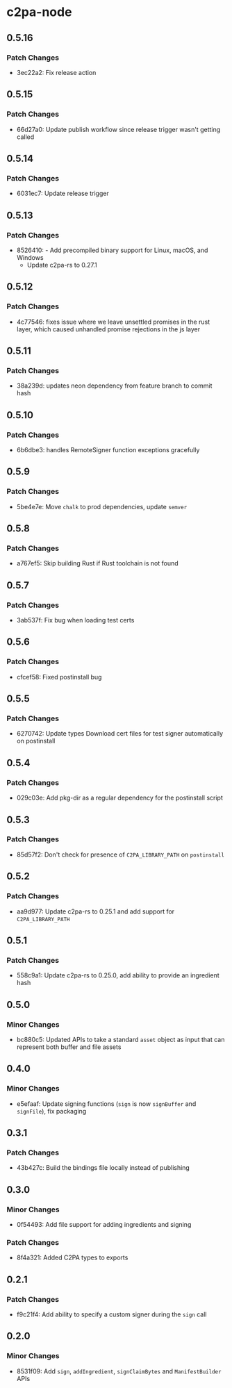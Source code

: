 # c2pa-node

## 0.5.16

### Patch Changes

- 3ec22a2: Fix release action

## 0.5.15

### Patch Changes

- 66d27a0: Update publish workflow since release trigger wasn't getting called

## 0.5.14

### Patch Changes

- 6031ec7: Update release trigger

## 0.5.13

### Patch Changes

- 8526410: - Add precompiled binary support for Linux, macOS, and Windows
  - Update c2pa-rs to 0.27.1

## 0.5.12

### Patch Changes

- 4c77546: fixes issue where we leave unsettled promises in the rust layer, which caused unhandled promise rejections in the js layer

## 0.5.11

### Patch Changes

- 38a239d: updates neon dependency from feature branch to commit hash

## 0.5.10

### Patch Changes

- 6b6dbe3: handles RemoteSigner function exceptions gracefully

## 0.5.9

### Patch Changes

- 5be4e7e: Move `chalk` to prod dependencies, update `semver`

## 0.5.8

### Patch Changes

- a767ef5: Skip building Rust if Rust toolchain is not found

## 0.5.7

### Patch Changes

- 3ab537f: Fix bug when loading test certs

## 0.5.6

### Patch Changes

- cfcef58: Fixed postinstall bug

## 0.5.5

### Patch Changes

- 6270742: Update types
  Download cert files for test signer automatically on postinstall

## 0.5.4

### Patch Changes

- 029c03e: Add pkg-dir as a regular dependency for the postinstall script

## 0.5.3

### Patch Changes

- 85d57f2: Don't check for presence of `C2PA_LIBRARY_PATH` on `postinstall`

## 0.5.2

### Patch Changes

- aa9d977: Update c2pa-rs to 0.25.1 and add support for `C2PA_LIBRARY_PATH`

## 0.5.1

### Patch Changes

- 558c9a1: Update c2pa-rs to 0.25.0, add ability to provide an ingredient hash

## 0.5.0

### Minor Changes

- bc880c5: Updated APIs to take a standard `asset` object as input that can represent both buffer and file assets

## 0.4.0

### Minor Changes

- e5efaaf: Update signing functions (`sign` is now `signBuffer` and `signFile`), fix packaging

## 0.3.1

### Patch Changes

- 43b427c: Build the bindings file locally instead of publishing

## 0.3.0

### Minor Changes

- 0f54493: Add file support for adding ingredients and signing

### Patch Changes

- 8f4a321: Added C2PA types to exports

## 0.2.1

### Patch Changes

- f9c21f4: Add ability to specify a custom signer during the `sign` call

## 0.2.0

### Minor Changes

- 8531f09: Add `sign`, `addIngredient`, `signClaimBytes` and `ManifestBuilder` APIs
